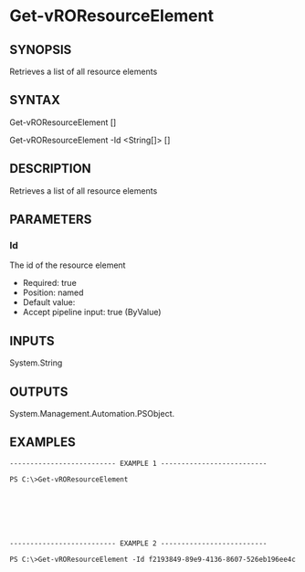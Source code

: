 # Get-vROResourceElement

## SYNOPSIS
    
Retrieves a list of all resource elements

## SYNTAX
 Get-vROResourceElement [<CommonParameters>] Get-vROResourceElement -Id <String[]> [<CommonParameters>]    

## DESCRIPTION

Retrieves a list of all resource elements

## PARAMETERS


### Id

The id of the resource element

* Required: true
* Position: named
* Default value: 
* Accept pipeline input: true (ByValue)

## INPUTS

System.String

## OUTPUTS

System.Management.Automation.PSObject.

## EXAMPLES
```
-------------------------- EXAMPLE 1 --------------------------

PS C:\>Get-vROResourceElement







-------------------------- EXAMPLE 2 --------------------------

PS C:\>Get-vROResourceElement -Id f2193849-89e9-4136-8607-526eb196ee4c
```

